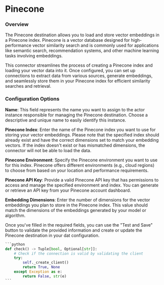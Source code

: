 # Pinecone

### Overview

The Pinecone destination allows you to load and store vector embeddings in a Pinecone index. Pinecone is a vector database designed for high-performance vector similarity search and is commonly used for applications like semantic search, recommendation systems, and other machine learning tasks involving embeddings.

This connector streamlines the process of creating a Pinecone index and loading your vector data into it. Once configured, you can set up connections to extract data from various sources, generate embeddings, and seamlessly store them in your Pinecone index for efficient similarity searches and retrieval.

### Configuration Options

**Name**: This field represents the name you want to assign to the actor instance responsible for managing the Pinecone destination. Choose a descriptive and unique name to easily identify this instance.

**Pinecone Index**: Enter the name of the Pinecone index you want to use for storing your vector embeddings. Please note that the specified index should already exist and have the correct dimensions set to match your embedding vectors. If the index doesn't exist or has mismatched dimensions, the connector will not be able to load the data.

**Pinecone Environment**: Specify the Pinecone environment you want to use for this index. Pinecone offers different environments (e.g., cloud regions) to choose from based on your location and performance requirements.

**Pinecone API Key**: Provide a valid Pinecone API key that has permissions to access and manage the specified environment and index. You can generate or retrieve an API key from your Pinecone account dashboard.

**Embedding Dimensions**: Enter the number of dimensions for the vector embeddings you plan to store in the Pinecone index. This value should match the dimensions of the embeddings generated by your model or algorithm.

Once you've filled in the required fields, you can use the "Test and Save" button to validate the provided information and create or update the Pinecone destination in your dat configuration.

````python
```python
def check() -> Tuple[bool, Optional[str]]:
    # Check if the connection is valid by validating the client
    try:
        self._create_client()
        return True, None
    except Exception as e:
        return False, str(e)
```
````
